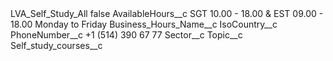 <?xml version="1.0" encoding="UTF-8"?>
<CustomMetadata xmlns="http://soap.sforce.com/2006/04/metadata" xmlns:xsi="http://www.w3.org/2001/XMLSchema-instance" xmlns:xsd="http://www.w3.org/2001/XMLSchema">
    <label>LVA_Self_Study_All</label>
    <protected>false</protected>
    <values>
        <field>AvailableHours__c</field>
        <value xsi:type="xsd:string">SGT 10.00 - 18.00 &amp; EST 09.00 - 18.00 Monday to Friday</value>
    </values>
    <values>
        <field>Business_Hours_Name__c</field>
        <value xsi:nil="true"/>
    </values>
    <values>
        <field>IsoCountry__c</field>
        <value xsi:nil="true"/>
    </values>
    <values>
        <field>PhoneNumber__c</field>
        <value xsi:type="xsd:string">+1 (514) 390 67 77</value>
    </values>
    <values>
        <field>Sector__c</field>
        <value xsi:nil="true"/>
    </values>
    <values>
        <field>Topic__c</field>
        <value xsi:type="xsd:string">Self_study_courses__c</value>
    </values>
</CustomMetadata>
